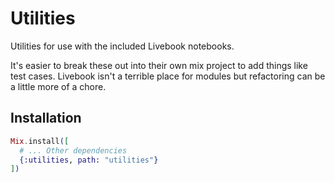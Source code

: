 # Utilities

Utilities for use with the included Livebook notebooks.

It's easier to break these out into their own mix project to add things like test cases. Livebook isn't a terrible place for modules but refactoring can be a little more of a chore.

## Installation

```elixir
Mix.install([
  # ... Other dependencies
  {:utilities, path: "utilities"}
])
```
